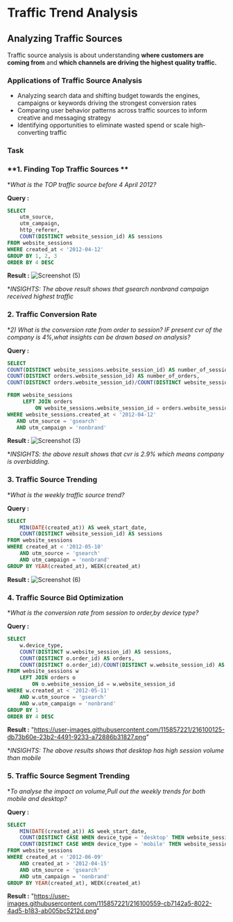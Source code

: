 
# Traffic Trend Analysis

## Analyzing Traffic Sources
Traffic source analysis is about understanding **where customers are coming from** and **which channels are driving the highest quality traffic.**

### **Applications of Traffic Source Analysis**
- Analyzing search data and shifting budget towards the engines, campaigns or keywords driving the strongest conversion rates
- Comparing user behavior patterns across traffic sources to inform creative and messaging strategy
- Identifying opportunities to eliminate wasted spend or scale high-converting traffic
### **Task**
### **1. Finding Top Traffic Sources **
**What is the TOP traffic source before 4 April 2012?*


**Query :**
```sql
SELECT 
	utm_source,
	utm_campaign,
	http_referer,
	COUNT(DISTINCT website_session_id) AS sessions
FROM website_sessions
WHERE created_at < '2012-04-12'
GROUP BY 1, 2, 3
ORDER BY 4 DESC
```

**Result :**
![Screenshot (5)](https://github.com/anjali971611/E-commerce_Data_Analysis/assets/150220050/f4d364d6-1317-42c4-8221-cbce804fbbfe)

**INSIGHTS: The above result shows that gsearch nonbrand campaign received highest traffic*

  ### **2. Traffic Conversion Rate**
  **2) What is the conversion rate from order to session? IF present cvr of the company is 4%,what insights can be drawn based on analysis?*


**Query :**
```sql
SELECT 
COUNT(DISTINCT website_sessions.website_session_id) AS number_of_sessions,
COUNT(DISTINCT orders.website_session_id) AS number_of_orders,
COUNT(DISTINCT orders.website_session_id)/COUNT(DISTINCT website_sessions.website_session_id) AS conversion_rate

FROM website_sessions
     LEFT JOIN orders
         ON website_sessions.website_session_id = orders.website_session_id
WHERE website_sessions.created_at < '2012-04-12'
   AND utm_source = 'gsearch'
   AND utm_campaign = 'nonbrand'
```

**Result :**
![Screenshot (3)](https://github.com/anjali971611/E-commerce_Data_Analysis/assets/150220050/0fdbfba9-4a58-47d3-a724-873ec2c8589f)

**INSIGHTS: the above result shows that cvr is 2.9% which means company is overbidding.*

### **3. Traffic Source Trending**
**What is the weekly traffic source trend?*


**Query :**
```sql
SELECT
	MIN(DATE(created_at)) AS week_start_date,
	COUNT(DISTINCT website_session_id) AS sessions
FROM website_sessions 
WHERE created_at < '2012-05-10'
	AND utm_source = 'gsearch'
	AND utm_campaign = 'nonbrand'
GROUP BY YEAR(created_at), WEEK(created_at)
```

**Result :**
![Screenshot (6)](https://github.com/anjali971611/E-commerce_Data_Analysis/assets/150220050/5cf2c1d9-e1a8-4aba-934b-2fdcd27d69de)

### **4. Traffic Source Bid Optimization**
**What is the conversion rate from session to order,by device type?*


**Query :**
```sql
SELECT
	w.device_type,
	COUNT(DISTINCT w.website_session_id) AS sessions,
	COUNT(DISTINCT o.order_id) AS orders,
	COUNT(DISTINCT o.order_id)/COUNT(DISTINCT w.website_session_id) AS session_to_order_CVR
FROM website_sessions w
	LEFT JOIN orders o
		ON o.website_session_id = w.website_session_id
WHERE w.created_at < '2012-05-11'
	AND w.utm_source = 'gsearch'
	AND w.utm_campaign = 'nonbrand'
GROUP BY 1
ORDER BY 4 DESC
```

**Result :**
"https://user-images.githubusercontent.com/115857221/216100125-db73b60e-23b2-4491-9233-a72886b31827.png"

**INSIGHTS: The above results shows that desktop has high session volume than mobile*

### **5. Traffic Source Segment Trending**
**To analyse the impact on volume,Pull out the weekly trends for both mobile and desktop?*

**Query :**
```sql
SELECT
	MIN(DATE(created_at)) AS week_start_date,
	COUNT(DISTINCT CASE WHEN device_type = 'desktop' THEN website_session_id ELSE NULL END) AS dtop_session,
	COUNT(DISTINCT CASE WHEN device_type = 'mobile' THEN website_session_id ELSE NULL END) AS mob_session
FROM website_sessions
WHERE created_at < '2012-06-09'
	AND created_at > '2012-04-15'
	AND utm_source = 'gsearch'
	AND utm_campaign = 'nonbrand'
GROUP BY YEAR(created_at), WEEK(created_at)
```

**Result :**
"https://user-images.githubusercontent.com/115857221/216100559-cb7142a5-8022-4ad5-b183-ab005bc5212d.png"




  

